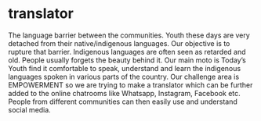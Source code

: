 # translator
The language barrier between the communities. Youth these days are very detached from their native/indigenous languages. Our objective is to rupture that barrier. Indigenous languages are often seen as retarded and old. People usually forgets the beauty behind it. 
Our main moto is Today’s Youth find it comfortable to speak, understand and learn the indigenous languages spoken in various parts of the country.
Our challenge area is EMPOWERMENT so we are trying to make a translator which can be further added to the online chatrooms like Whatsapp, Instagram, Facebook etc. People from different communities can then easily use and understand social media.
